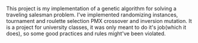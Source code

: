 This project is my implementation of a genetic algorithm for solving a traveling salesman problem. 
I've implemented randomizing instances, tournament and roulette selection PMX crossover and inversion mutation.
It is a project for university classes, it was only meant to do it's job(which it does), so some good practices and rules might've been violated.

